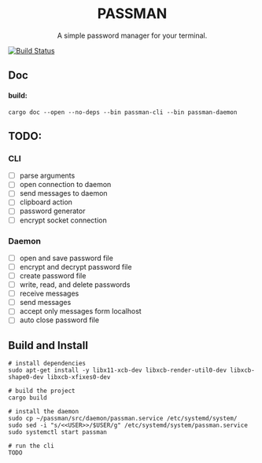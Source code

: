 <h1 align="center">
    PASSMAN
</h1>

<p align="center">
A simple password manager for your terminal.
</p>

[![Build Status](https://travis-ci.com/mindray87/pwd-man.svg?token=ziwkzZeesRqGqDpdiqQf&branch=master)](https://travis-ci.com/mindray87/pwd-man)

## Doc
#### build: 
```shell script
cargo doc --open --no-deps --bin passman-cli --bin passman-daemon 
```

## TODO:

### CLI
- [ ] parse arguments
- [ ] open connection to daemon
- [ ] send messages to daemon
- [ ] clipboard action
- [ ] password generator
- [ ] encrypt socket connection

### Daemon  
- [ ] open and save password file
- [ ] encrypt and decrypt password file
- [ ] create password file
- [ ] write, read, and delete passwords
- [ ] receive messages
- [ ] send messages
- [ ] accept only messages form localhost
- [ ] auto close password file

## Build and Install
```shell script
# install dependencies
sudo apt-get install -y libx11-xcb-dev libxcb-render-util0-dev libxcb-shape0-dev libxcb-xfixes0-dev

# build the project
cargo build

# install the daemon
sudo cp ~/passman/src/daemon/passman.service /etc/systemd/system/
sudo sed -i "s/<<USER>>/$USER/g" /etc/systemd/system/passman.service
sudo systemctl start passman

# run the cli
TODO
```
